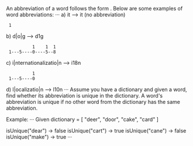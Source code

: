 An abbreviation of a word follows the form <first letter><number><last letter>. Below are some examples of word abbreviations:
···
a) it                      --> it    (no abbreviation)

     1
b) d|o|g                   --> d1g

              1    1  1
     1---5----0----5--8
c) i|nternationalizatio|n  --> i18n

              1
     1---5----0
d) l|ocalizatio|n          --> l10n
···
Assume you have a dictionary and given a word, find whether its abbreviation is unique in the dictionary. A word's abbreviation is unique if no other word from the dictionary has the same abbreviation.

Example:
···
Given dictionary = [ "deer", "door", "cake", "card" ]

isUnique("dear") -> false
isUnique("cart") -> true
isUnique("cane") -> false
isUnique("make") -> true
···